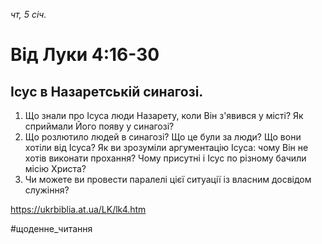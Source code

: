 
_чт, 5 січ._

# Від Луки 4:16-30

## Ісус в Назаретській синагозі.
1. Що знали про Ісуса люди Назарету, коли Він з'явився у місті? Як сприймали Його появу у синагозі?
2. Що розлютило людей в синагозі? Що це були за люди? Що вони хотіли від Ісуса? Як ви зрозуміли аргументацію Ісуса: чому Він не хотів виконати прохання? Чому присутні і Ісус по різному бачили місію Христа?
3. Чи можете ви провести паралелі цієї ситуації із власним досвідом служіння? 

https://ukrbiblia.at.ua/LK/lk4.htm

#щоденне_читання
